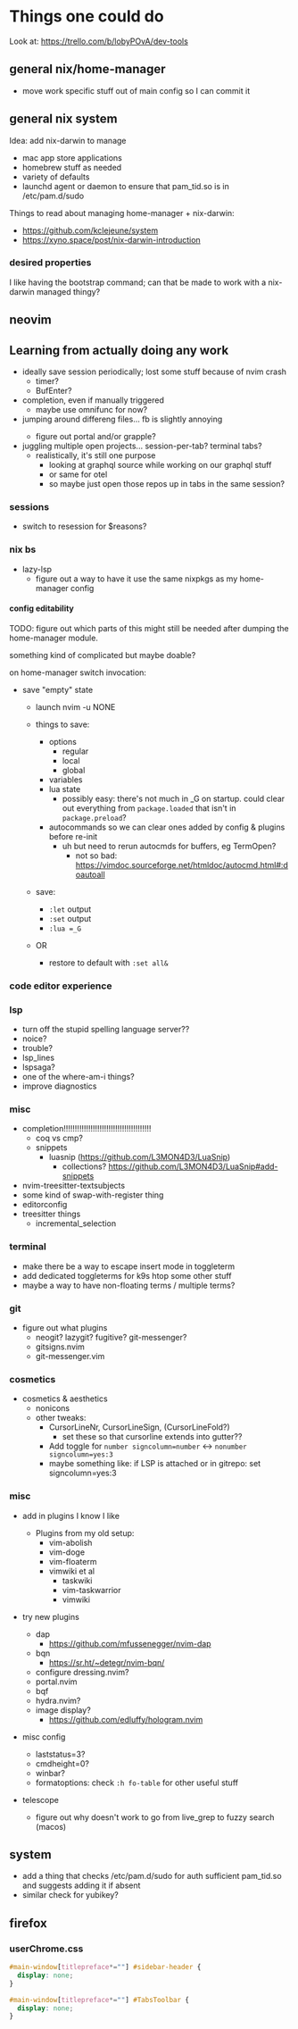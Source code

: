 # Things one could do

Look at: https://trello.com/b/lobyPOvA/dev-tools

## general nix/home-manager

- move work specific stuff out of main config so I can commit it

## general nix system

Idea: add nix-darwin to manage
- mac app store applications
- homebrew stuff as needed
- variety of defaults
- launchd agent or daemon to ensure that pam_tid.so is in /etc/pam.d/sudo

Things to read about managing home-manager + nix-darwin:
- https://github.com/kclejeune/system
- https://xyno.space/post/nix-darwin-introduction

### desired properties

I like having the bootstrap command; can that be made to work with a nix-darwin managed thingy?

## neovim

## Learning from actually doing any work
- ideally save session periodically; lost some stuff because of nvim crash
  - timer?
  - BufEnter?
- completion, even if manually triggered
  - maybe use omnifunc for now?
- jumping around differeng files... <leader>fb is slightly annoying
  - figure out portal and/or grapple?
- juggling multiple open projects... session-per-tab? terminal tabs?
  - realistically, it's still one purpose
    - looking at graphql source while working on our graphql stuff
    - or same for otel
    - so maybe just open those repos up in tabs in the same session?

### sessions

- switch to resession for $reasons?

### nix bs

- lazy-lsp
  - figure out a way to have it use the same nixpkgs as my home-manager config

#### config editability

TODO: figure out which parts of this might still be needed after dumping the
home-manager module.

something kind of complicated but maybe doable?

on home-manager switch invocation:
- save "empty" state
  - launch nvim -u NONE
  - things to save:
    - options
      - regular
      - local
      - global
    - variables
    - lua state
      - possibly easy: there's not much in _G on startup. could clear out everything from `package.loaded` that isn't in `package.preload`?
    - autocommands so we can clear ones added by config & plugins before re-init
      - uh but need to rerun autocmds for buffers, eg TermOpen?
        - not so bad: https://vimdoc.sourceforge.net/htmldoc/autocmd.html#:doautoall
  - save:
    - `:let` output
    - `:set` output
    - `:lua =_G`

  - OR
    - restore to default with `:set all&`


### code editor experience

### lsp
- turn off the stupid spelling language server??
- noice?
- trouble?
- lsp_lines
- lspsaga?
- one of the where-am-i things?
- improve diagnostics

### misc
- completion!!!!!!!!!!!!!!!!!!!!!!!!!!!!!!!!!!!!!!!
  - coq vs cmp?
  - snippets
    - luasnip (https://github.com/L3MON4D3/LuaSnip)
      - collections? https://github.com/L3MON4D3/LuaSnip#add-snippets
- nvim-treesitter-textsubjects
- some kind of swap-with-register thing
- editorconfig
- treesitter things
  - incremental_selection

### terminal
- make there be a way to escape insert mode in toggleterm
- add dedicated toggleterms for k9s htop some other stuff
- maybe a way to have non-floating terms / multiple terms?

### git
- figure out what plugins
  - neogit? lazygit? fugitive? git-messenger?
  - gitsigns.nvim
  - git-messenger.vim


### cosmetics

- cosmetics & aesthetics
  - nonicons
  - other tweaks:
    - CursorLineNr, CursorLineSign, (CursorLineFold?)
      - set these so that cursorline extends into gutter??
    - Add toggle for `number signcolumn=number` <-> `nonumber signcolumn=yes:3`
    - maybe something like: if LSP is attached or in gitrepo: set signcolumn=yes:3

### misc
- add in plugins I know I like
  - Plugins from my old setup:
    - vim-abolish
    - vim-doge
    - vim-floaterm
    - vimwiki et al
      - taskwiki
      - vim-taskwarrior
      - vimwiki

- try new plugins
  - dap
    - https://github.com/mfussenegger/nvim-dap
  - bqn
    - https://sr.ht/~detegr/nvim-bqn/
  - configure dressing.nvim?
  - portal.nvim
  - bqf
  - hydra.nvim?
  - image display?
    - https://github.com/edluffy/hologram.nvim
- misc config
  - laststatus=3?
  - cmdheight=0?
  - winbar?
  - formatoptions: check `:h fo-table` for other useful stuff
- telescope
  - figure out why <c-space> doesn't work to go from live_grep to fuzzy search (macos)


## system
- add a thing that checks /etc/pam.d/sudo for auth sufficient pam_tid.so and suggests adding it if absent
- similar check for yubikey?

## firefox
### userChrome.css

```css
#main-window[titlepreface*="‌"] #sidebar-header {
  display: none;
}

#main-window[titlepreface*="‌"] #TabsToolbar {
  display: none;
}
```
